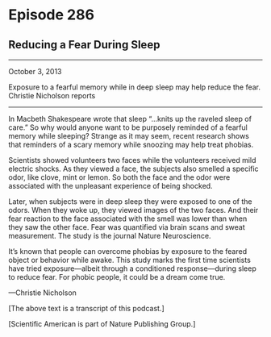 # Episode 286

## Reducing a Fear During Sleep

---

October 3, 2013

Exposure to a fearful memory while in deep sleep may help reduce the fear. Christie Nicholson reports

---

In Macbeth Shakespeare wrote that sleep “...knits up the raveled sleep of care.” So why would anyone want to be purposely reminded of a fearful memory while sleeping? Strange as it may seem, recent research shows that reminders of a scary memory while snoozing may help treat phobias.

Scientists showed volunteers two faces while the volunteers received mild electric shocks. As they viewed a face, the subjects also smelled a specific odor, like clove, mint or lemon. So both the face and the odor were associated with the unpleasant experience of being shocked.

Later, when subjects were in deep sleep they were exposed to one of the odors. When they woke up, they viewed images of the two faces. And their fear reaction to the face associated with the smell was lower than when they saw the other face. Fear was quantified via brain scans and sweat measurement. The study is the journal Nature Neuroscience.

It’s known that people can overcome phobias by exposure to the feared object or behavior while awake. This study marks the first time scientists have tried exposure—albeit through a conditioned response—during sleep to reduce fear. For phobic people, it could be a dream come true.

—Christie Nicholson

[The above text is a transcript of this podcast.]

[Scientific American is part of Nature Publishing Group.]

